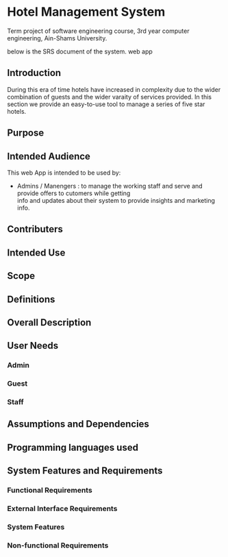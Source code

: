 # Hotel Management System
Term project of software engineering course, 3rd year computer engineering, Ain-Shams University.

below is the SRS document of the system.
web app

## Introduction
During this era of time hotels have increased in complexity due to the wider combination of guests and the wider
varaity of services provided.
In this section we provide an easy-to-use tool to manage a series of five star hotels.

## Purpose


## Intended Audience
This web App is intended to be used by:  
- Admins / Manengers : to manage the working staff and serve and provide offers to cutomers while getting  
info and updates about their system to provide insights and marketing info.  


## Contributers


## Intended Use


## Scope


## Definitions


## Overall Description


## User Needs

### Admin

### Guest

### Staff


## Assumptions and Dependencies

## Programming languages used

## System Features and Requirements

### Functional Requirements

### External Interface Requirements

### System Features

### Non-functional Requirements


